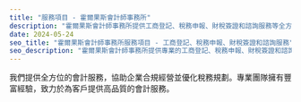 ```yaml
---
title: "服務項目 - 霍爾果斯會計師事務所"
description: "霍爾果斯會計師事務所提供工商登記、稅務申報、財稅簽證和諮詢服務等全方位會計服務。"
date: 2024-05-24
seo_title: "霍爾果斯會計師事務所服務項目 - 工商登記、稅務申報、財稅簽證和諮詢服務"
seo_description: "霍爾果斯會計師事務所提供專業的工商登記、稅務申報、財稅簽證和諮詢服務，協助企業合規經營並優化稅務規劃。"
---
```


我們提供全方位的會計服務，協助企業合規經營並優化稅務規劃。專業團隊擁有豐富經驗，致力於為客戶提供高品質的會計服務。